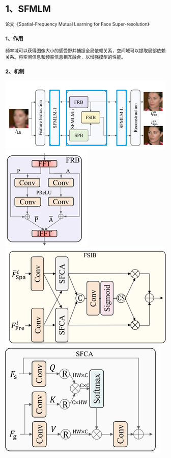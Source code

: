 # 1、SFMLM

论文《Spatial-Frequency Mutual Learning for Face Super-resolution》

### 1、作用

频率域可以获得图像大小的感受野并捕捉全局依赖关系，空间域可以提取局部依赖关系。将空间信息和频率信息相互融合，以增强模型的性能。

### 2、机制


![image](https://github.com/MonkeyDadLufy/modules/blob/SFMLM/img/图片1.png)
![image](https://github.com/MonkeyDadLufy/modules/blob/SFMLM/img/图片2.png)
![image](https://github.com/MonkeyDadLufy/modules/blob/SFMLM/img/图片3.png)
![image](https://github.com/MonkeyDadLufy/modules/blob/SFMLM/img/图片4.png)
